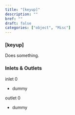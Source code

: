 ```yaml
---
title: "[keyup]"
description: ""
bref: ""
draft: false
categories: ["object", "Misc"]
---
```


### [keyup]

Does something.

### Inlets & Outlets

inlet 0

 - dummy

outlet 0

 - dummy
 
